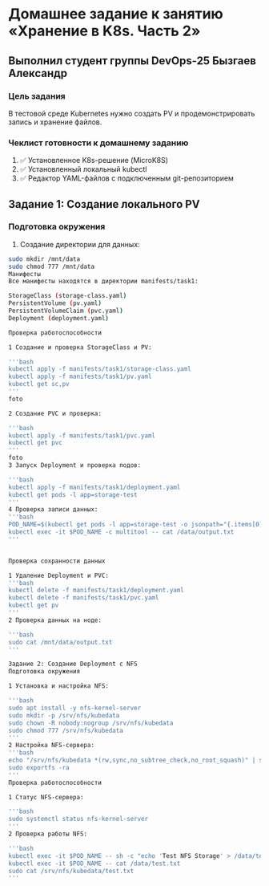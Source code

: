 # Домашнее задание к занятию «Хранение в K8s. Часть 2»

## Выполнил студент группы DevOps-25 Бызгаев Александр

### Цель задания
В тестовой среде Kubernetes нужно создать PV и продемонстрировать запись и хранение файлов.

### Чеклист готовности к домашнему заданию
1. ✅ Установленное K8s-решение (MicroK8S)
2. ✅ Установленный локальный kubectl
3. ✅ Редактор YAML-файлов с подключенным git-репозиторием

## Задание 1: Создание локального PV

### Подготовка окружения

1. Создание директории для данных:
```bash
sudo mkdir /mnt/data
sudo chmod 777 /mnt/data
Манифесты
Все манифесты находятся в директории manifests/task1:

StorageClass (storage-class.yaml)
PersistentVolume (pv.yaml)
PersistentVolumeClaim (pvc.yaml)
Deployment (deployment.yaml)

Проверка работоспособности

1 Создание и проверка StorageClass и PV:

'''bash
kubectl apply -f manifests/task1/storage-class.yaml
kubectl apply -f manifests/task1/pv.yaml
kubectl get sc,pv
'''
foto

2 Создание PVC и проверка:

'''bash
kubectl apply -f manifests/task1/pvc.yaml
kubectl get pvc
'''
foto
3 Запуск Deployment и проверка подов:

'''bash
kubectl apply -f manifests/task1/deployment.yaml
kubectl get pods -l app=storage-test
'''
4 Проверка записи данных:
'''bash
POD_NAME=$(kubectl get pods -l app=storage-test -o jsonpath="{.items[0].metadata.name}")
kubectl exec -it $POD_NAME -c multitool -- cat /data/output.txt
'''


Проверка сохранности данных

1 Удаление Deployment и PVC:
'''bash
kubectl delete -f manifests/task1/deployment.yaml
kubectl delete -f manifests/task1/pvc.yaml
kubectl get pv
'''
2 Проверка данных на ноде:

'''bash
sudo cat /mnt/data/output.txt
'''

Задание 2: Создание Deployment с NFS
Подготовка окружения

1 Установка и настройка NFS:

'''bash
sudo apt install -y nfs-kernel-server
sudo mkdir -p /srv/nfs/kubedata
sudo chown -R nobody:nogroup /srv/nfs/kubedata
sudo chmod 777 /srv/nfs/kubedata
'''
2 Настройка NFS-сервера:
'''bash
echo "/srv/nfs/kubedata *(rw,sync,no_subtree_check,no_root_squash)" | sudo tee -a /etc/exports
sudo exportfs -ra
'''
Проверка работоспособности

1 Статус NFS-сервера:

'''bash 
sudo systemctl status nfs-kernel-server
'''
2 Проверка работы NFS:

'''bash
kubectl exec -it $POD_NAME -- sh -c "echo 'Test NFS Storage' > /data/test.txt"
kubectl exec -it $POD_NAME -- cat /data/test.txt
sudo cat /srv/nfs/kubedata/test.txt
'''













